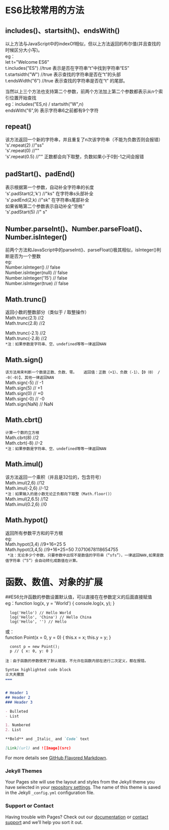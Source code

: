 # ES6比较常用的方法
  ## includes()、startsith()、endsWith()  
  以上方法与JavaScript中的indexOf相似，但以上方法返回的布尔值(并且查找的时候区分大小写)。  
  eg：  
    let t="Welcome ES6"    
    t.includes("ES") //true 表示是否在字符串“t”中找到字符串“ES”  
    t.startsidth("W") //true 表示查找的字符串是否在“t”的头部  
    t.endsWidth("6")  //true 表示查找的字符串是否在“t” 的尾部。  
 
  当然以上三个方法也支持第二个参数，前两个方法加上第二个参数都表示从n个索引位置开始查找  
      eg：includes("ES,n) / startsith("W",n)  
          endsWith("6",9) 表示字符串6之前都有9个字符  

## repeat()  
  该方法返回一个新的字符串，并且重复了n次该字符串（不能为负数否则会报错）  
  's'.repeat(2) //"ss"  
  's'.repeat(0) //""  
  's'.repeat(0.5) //"" 正数都会向下取整，负数如果小于0到-1之间会报错  

## padStart()、padEnd()  
  表示根据第一个参数，自动补全字符串的长度  
    's'.padStart(2,'k') //"ks" 在字符串s头部补全  
    's'.padEnd(2,k) //"sk"  在字符串s尾部补全  
    如果省略第二个参数表示自动补全“空格”  
    's'.padStart(5) //"    s"  

## Number.parseInt()、Number.parseFloat()、Number.isInteger()  
  前两个方法和JavaScript中的parseInt()、parseFloat()极其相似，isInteger()判断是否为一个整数  
  eg:  
  Number.isInteger() // false  
  Number.isInteger(null) // false  
  Number.isInteger('15') // false  
  Number.isInteger(true) // false  
  
## Math.trunc()  
  返回小数的整数部分（类似于 / 取整操作）  
  Math.trunc(2.1) //2  
  Math.trunc(2.8) //2  
  
  Math.trunc(-2.1) //2  
  Math.trunc(-2.8) //2  
  `*注：如果参数是字符串、空、undefined等等一律返回NAN`  

## Math.sign()  
  `该方法用来判断一个数是正数、负数、零。  
  返回值：正数（+1）、负数（-1）、【0（0） / -0(-0)】、其他一律返回NAN`  
  Math.sign(-5) // -1  
  Math.sign(5) // +1  
  Math.sign(0) // +0  
  Math.sign(-0) // -0  
  Math.sign(NaN) // NaN  
  
## Math.cbrt()  
  `计算一个数的立方根`  
  Math.cbrt(8) //2  
  Math.cbrt(-8) //-2  
  `*注：如果参数是字符串、空、undefined等等一律返回NAN`  
  
## Math.imul()  
  该方法返回一个乘积（并且是32位的，包含符号）  
  Math.imul(2,6) //12  
  Math.imul(-2,6) //-12  
  `*注：如果输入的是小数无论正负都向下取整（Math.floor()）`  
  Math.imul(2,6.5) //12  
  Math.imul(0.2,6)  //0  

## Math.hypot()  
  返回所有参数平方和的平方根  
  eg:  
    Math.hypot(3,4) //9+16=25  5  
    Math.hypot(3,4,5) //9+16+25=50  7.0710678118654755  
 ` *注：无论多少个参数，只要参数中出现不是数值的字符串（“sfs”），一律返回NAN,如果是数值字符串（“5”）会自动转化成数值在计算。`  

# 函数、数值、对象的扩展
  ##ES6允许函数的参数设置默认值，可以直接在在参数定义的后面直接赋值  
  eg：function log(x, y = 'World') {
        console.log(x, y);
      }

      log('Hello') // Hello World
      log('Hello', 'China') // Hello China
      log('Hello', '') // Hello
   或：  
      function Point(x = 0, y = 0) {
        this.x = x;
        this.y = y;
      }

      const p = new Point();
      p // { x: 0, y: 0 }
  `注：由于函数的参数使用了默认赋值，不允许在函数内部在进行二次定义，都在报错。`  

```markdown
Syntax highlighted code block
士大夫撒放
===


# Header 1
## Header 2
### Header 3

- Bulleted
- List

1. Numbered
2. List

**Bold** and _Italic_ and `Code` text

[Link](url) and ![Image](src)
```

For more details see [GitHub Flavored Markdown](https://guides.github.com/features/mastering-markdown/).

### Jekyll Themes

Your Pages site will use the layout and styles from the Jekyll theme you have selected in your [repository settings](https://github.com/LonelyAngul/-/settings). The name of this theme is saved in the Jekyll `_config.yml` configuration file.

### Support or Contact

Having trouble with Pages? Check out our [documentation](https://help.github.com/categories/github-pages-basics/) or [contact support](https://github.com/contact) and we’ll help you sort it out.

